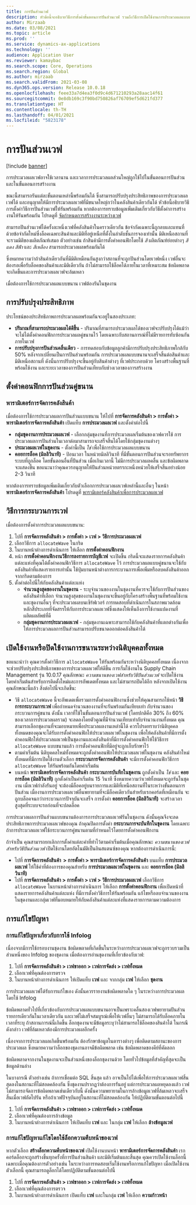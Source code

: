 ```yaml
---
title: การปันส่วนเวฟ
description: หัวข้อนี้จะอธิบายวิธีการตั้งค่าขั้นตอนการปันส่วนเวฟ รวมถึงวิธีการเปิดใช้งานการประมวลผลแบบขนาน
author: Mirzaab
ms.date: 03/08/2021
ms.topic: article
ms.prod: ''
ms.service: dynamics-ax-applications
ms.technology: ''
audience: Application User
ms.reviewer: kamaybac
ms.search.scope: Core, Operations
ms.search.region: Global
ms.author: mirzaab
ms.search.validFrom: 2021-03-08
ms.dyn365.ops.version: Release 10.0.18
ms.openlocfilehash: feee33a7d4ea3f0d9c4d671210293a28aac14f61
ms.sourcegitcommit: 0e8db169c3f90bd750826af76709ef5d621fd377
ms.translationtype: HT
ms.contentlocale: th-TH
ms.lasthandoff: 04/01/2021
ms.locfileid: "5823178"
---
```

# <a name="wave-allocation"></a>การปันส่วนเวฟ

[!include [banner](../includes/banner.md)]

การประมวลผลเวฟอาจใช้เวลานาน และเวลาการประมวลผลส่วนใหญ่ถูกใช้ไปในขั้นตอนการปันส่วนและในขั้นตอนการสร้างงาน

ขณะนี้สามารถรันแต่ละขั้นตอนเหล่านี้พร้อมกันได้ ซึ่งสามารถปรับปรุงประสิทธิภาพของการประมวลผลเวฟได้ และอนุญาตให้มีการประมวลผลเวฟที่มีขนาดใหญ่กว่าในคลังสินค้าเดียวกันได้ หัวข้อนี้อธิบายวิธีการตั้งค่าวิธีการปันส่วนเวฟให้รันพร้อมกัน หากต้องการทราบข้อมูลเพิ่มเติมเกี่ยวกับวิธีตั้งค่าการสร้างงานให้รันพร้อมกัน โปรดดูที่ [จัดกำหนดการสร้างงานระหว่างเวฟ](configure-wave-schedule-work-creation.md)

สามารถปันส่วนเวฟได้ครั้งละหนึ่งเวฟที่คลังสินค้าในคราวเดียวกัน ข้อจำกัดเฉพาะนี้ถูกลบและแทนที่ด้วยข้อจำกัดใหม่ซึ่งล็อคเฉพาะสินค้าและมิติที่อยู่เหนือที่ตั้งในลำดับชั้นการจองเท่านั้น มิติเหนือสถานที่จะรวมมิติของผลิตภัณฑ์เสมอ ตัวอย่างเช่น ถ้าสินค้ามีการตั้งค่าคอนฟิกโดยใช้ *สี* ผลิตภัณฑ์ย่อยต่างๆ *สีแดง* *สีฟ้า* และ *สีเหลือง* สามารถประมวลผลพร้อมกันได้

ซึ่งหมายความว่าถ้าสินค้าเดียวกันที่มีมิติเหมือนกันสูงกว่าสถานที่จะถูกปันส่วนโดยเวฟหนึ่ง เวฟอื่นจะต้องรอเพื่อรับล็อคของสินค้าและมิติเดียวกัน ถ้าไม่สามารถใช้ล็อคได้ภายในเวลาที่เหมาะสม ข้อผิดพลาดจะเกิดขึ้นและการประมวลผลเวฟจะล้มเหลว

เมื่อต้องการใช้การประมวลผลแบบขนาน เวฟต้องรันในชุดงาน

## <a name="performance-improvements"></a>การปรับปรุงประสิทธิภาพ

ประโยชน์ของประสิทธิภาพการประมวลผลพร้อมกันจะอยู่ในสองประเภท:

- **ปริมาณที่สามารถประมวลผลได้ดีขึ้น** - ปริมาณที่สามารถประมวลผลได้ของเวฟจะปรับปรุงได้แม้ว่าจะไม่ได้ตั้งค่าคอนฟิกการประมวลผลคู่ขนานไว้ โดยเฉพาะกับสถานการณ์ที่ไม่มีรายการทับซ้อนกันภายในเวฟ
- **การปรับปรุงการปันส่วนคลื่นเดียว** - การทดสอบกับข้อมูลลูกค้ามีการปรับปรุงประสิทธิภาพใกล้กับ 50% หลังจากเปลี่ยนเป็นการปันส่วนพร้อมกัน การประมวลผลแบบขนานจะเสร็จสิ้นต่อสินค้าและมิติเหนือสถานที่ ดังนั้นการปรับปรุงจะขึ้นอยู่กับสินค้าต่างๆ ที่เวฟประกอบด้วย โครงสร้างพื้นฐานที่พร้อมใช้งาน และระยะเวลาของการปันส่วนเทียบกับช่วงเวลาของการสร้างงาน

## <a name="configure-parallel-allocation"></a>ตั้งค่าคอนฟิกการปันส่วนคู่ขนาน

### <a name="warehouse-management-parameters"></a>พารามิเตอร์การจัดการคลังสินค้า

เมื่อต้องการใช้การประมวลผลการปันส่วนแบบขนาน ให้ไปที่ **การจัดการคลังสินค้า > การตั้งค่า > พารามิเตอร์การจัดการคลังสินค้า** เปิดแท็บ **การประมวลผลเวฟ** และตั้งค่าต่อไปนี้

- **กลุ่มชุดงานการประมวลผลเวฟ** - เลือกกลุ่มชุดงานที่การประมวลผลเริ่มต้นของเวฟควรใช้ การประมวลผลการปันส่วนในเวลาต่อมาสามารถจะเสร็จสิ้นได้โดยใช้กลุ่มชุดงานต่างๆ
- **ประมวลผลเวฟในชุดงาน** - ตั้งค่านี้เป็น *ใช่* เพื่อใช้การประมวลผลแบบขนาน
- **คอยการล็อค (มิลลิวินาที)** - ป้อนเวลา ในหน่วยมิลลิวินาที ที่มีขั้นตอนการปันส่วนจะรอทรัพยากรระบบที่ถูกล็อค โดยขั้นตอนอื่นที่ปันส่วน เมื่อเกินเวลานี้ ไม่มีการประมวลผลคลื่น และข้อผิดพลาดจะแสดงขึ้น ขอแนะนาว่าคุณควรอนุญาตให้ปันส่วนหน่วยตรรกะหนึ่งหน่วยให้เสร็จสิ้นอย่างน้อย 2-3 วินาที

หากต้องการทราบข้อมูลเพิ่มเติมเกี่ยวกับตัวเลือกการประมวลผลเวฟเหล่านี้และอื่นๆ ในหน้า **พารามิเตอร์การจัดการคลังสินค้า** โปรดดูที่ [พารามิเตอร์คลังสินค้าเพื่อการประมวลผลเวฟ](wave-warehouse-parameters.md)

## <a name="wave-process-methods"></a>วิธีการกระบวนการเวฟ

เมื่อต้องการตั้งค่าการประมวลผลแบบขนาน:

1. ไปที่ **การจัดการคลังสินค้า > การตั้งค่า > เวฟ > วิธีการประมวลผลเวฟ**
1. เลือกวิธีการ `allocateWave` ในกริด
1. ในบานหน้าต่างการดำเนินการ ให้เลือก **การตั้งค่าคอนฟิกงาน**
1. หน้า **การตั้งค่าคอนฟิกงานวิธีการลงรายการบัญชีเวฟ** จะเปิดขึ้น กริดนี้จะแสดงรายการคลังสินค้าแต่ละแห่งที่คุณได้ตั้งค่าคอนฟิกวิธีการ `allocateWave` ไว้ การประมวลผลแบบคู่ขนานจะใช้กับคลังสินค้าที่แสดงรายการเท่านั้น ใช้ปุ่มบานหน้าต่างการกระบวนการเพื่อเพิ่มหรือลบคลังสินค้าออกจากกริดตามต้องการ 
1. ตั้งค่าต่อไปนี้ให้กับคลังสินค้าแต่ละแห่ง
    - **จํานวนสูงสุดของงานในชุดงาน** - ระบุจํานวนของงานในชุดงานที่ควรจะใช้กับการปันส่วนของคลังสินค้าที่เลือก จํานวนสูงสุดของงานในชุดงานจะขึ้นอยู่กับโครงสร้างพื้นฐานที่พร้อมใช้งาน และชุดงานอื่นๆ ที่จะประมวลผลบนเซิร์ฟเวอร์ การทดสอบที่ดําเนินการในสภาพแวดล้อมหลักสี่ประเภทที่จัดสรรให้กับการประมวลผลเวฟซึ่งแสดงให้เห็นถึงการใช้งานแปดงานที่ผลิตผลลัพธ์ที่ดี
    - **กลุ่มชุดงานการประมวลผลเวฟ** - กลุ่มชุดงานเฉพาะสามารถใช้กับคลังสินค้าที่แตกต่างกันเพื่อให้การประมวลผลการปันส่วนสามารถปรับขนาดออกต่อคลังสินค้าได้

## <a name="enable-or-disable-parallelization-across-all-legal-entities"></a>เปิดใช้งานหรือปิดใช้งานการขนานระหว่างนิติบุคคลทั้งหมด

ขอแนะนำว่า คุณควรตั้งค่าวิธีการ `allocateWave` ให้รันพร้อมกันระหว่างนิติบุคคลทั้งหมด เนื่องจากจะช่วยปรับปรุงประสิทธิภาพของการประมวลผลเวฟให้ดีขึ้น การเริ่มใช้งานใน Supply Chain Management รุ่น 10.0.17 คุณลักษณะ *ความขนานของเวฟสำหรับวิธีปันส่วนเวฟ* จะเปิดใช้งานโดยค่าเริ่มต้นสำหรับการติดตั้งใหม่และการอัพเดตทั้งหมด และไม่สามารถปิดได้อีก หลังจากเปิดใช้งานคุณลักษณะนี้แล้ว สิ่งต่อไปนี้จะเกิดขึ้น:

- วิธี `allocateWave` นี้จะอัพเดตเพื่อรวมการตั้งค่าคอนฟิกงานซึ่งช่วยให้คุณสามารถใช้หน้า **วิธีการกระบวนการเวฟ** เพื่อกําหนดจํานวนของงานที่จะรันพร้อมกันเทียบเท่า กับจํานวนของกระบวนการคู่ขนาน ดังนั้น เวลาที่ใช้ในขั้นตอนการปันส่วนเวฟ (โดยปกติคือ 30% ถึง 60% ของเวลาการประมวลผลรวม) จะลดลงโดยตัวคูณที่มีจํานวนเทียบเท่ากับจํานวนงานทั้งหมด คุณสามารถเลือกชุดงานที่จะมอบหมายเพื่อประมวลผลงานเหล่านี้ได้ ควรโปรดทราบว่านิติบุคคลทั้งหมดของคุณจะได้รับการตั้งค่าคอนฟิกให้ประมวลผลเวฟในชุดงาน เพื่อให้คลังสินค้าที่มีการตั้งค่าคอนฟิกให้ประมวลผลเวฟเป็นชุดงานและคลังสินค้าที่มีการตั้งค่าคอนฟิกให้ใช้วิธีการ `allocateWave` แบบขนานแล้ว การตั้งค่าคอนฟิกที่มีอยู่จะถูกเก็บรักษาไว้
- ตามค่าเริ่มต้น นิติบุคคลใหม่ทั้งหมดจะถูกตั้งค่าคอนฟิกให้ประมวลผลเวฟในชุดงาน คลังสินค้าใหม่ทั้งหมดที่มีการเปิดใช้งานตัวเลือก **กระบวนการจัดการคลังสินค้า** จะมีการตั้งค่าคอนฟิกวิธีการ `allocateWave` ให้รันพร้อมกันโดยค่าเริ่มต้น
- บนหน้า **พารามิเตอร์การจัดการคลังสินค้า** **กระบวนการบันทึกในชุดงาน** ถูกตั้งค่าเป็น *ใช่* และ **คอยการล็อค (มิลลิวินาที)** ถูกตั้งค่าเป็นค่าเริ่มต้น 15 วินาที ซึ่งหมายความว่าเวฟทั้งหมดจะถูกรันในชุดงาน เมื่อเวฟกำลังรันอยู่ จะต้องมีล็อคอยู่บนรายการและมิติที่เหนือสถานที่ในระหว่างขั้นตอนการปันส่วน เมื่องานการประมวลผลเวฟอื่นพยายามที่จะมีล็อคเดียวกันสำหรับเรกคอร์ดที่เหมือนกัน จะถูกบล็อคจนกว่ากระบวนการปัจจุบันจะเสร็จ การตั้งค่า **คอยการล็อค (มิลลิวินาที)** จะสร้างเวลาสูงสุดที่ระบบจะรอก่อนที่จะปลดล็อค

การประมวลผลการปันส่วนแบบขนานต้องการการประมวลผลเวฟรันในชุดงาน ดังนั้นคุณจึงจะลดประสิทธิภาพการประมวลผลเวฟของคุณ ถ้าคุณปิดการตั้งค่า **กระบวนการจะบันทึกในชุดงาน** โดยเฉพาะถ้าการประมวลผลเวฟใช้กระบวนการคู่ขนานตามที่กําหนดไว้โดยการตั้งค่าคอนฟิกงาน

ถ้าจําเป็น คุณสามารถยกเลิกการตั้งค่าแต่ละค่าที่ทําไว้ตามค่าเริ่มต้นเมื่อคุณลักษณะ *ความขนานของเวฟสำหรับวิธีปันส่วนเวฟ* เปิดใช้งานโดยอัตโนมัติเป็นอินสแตนซ์ของคุณ หากต้องการดำเนินการนี้:

- ไปที่ **การจัดการคลังสินค้า  \> การตั้งค่า \> พารามิเตอร์การจัดการคลังสินค้า** บนแท็บ **การประมวลผลเวฟ** ให้ใช้ค่าที่ต้องการของคุณสำหรับ **การประมวลผลเวฟในชุดงาน** และ **คอยการล็อค (มิลลิวินาที)**
- ไปที่ **การจัดการคลังสินค้า \> การตั้งค่า \> เวฟ \> วิธีการประมวลผลเวฟ** เลือกวิธีการ `allocateWave` ในบานหน้าต่างการดำเนินการ ให้เลือก **การตั้งค่าคอนฟิกงาน** เพื่อเปิดหน้าที่แสดงรายการคลังสินค้าแต่ละแห่ง ที่มีการตั้งค่าวิธีการให้รันพร้อมกัน แก้ไขหรือลบจํานวนของงานในชุดงานและกลุ่มเวฟที่มอบหมายให้กับคลังสินค้าแต่ละแห่งที่แสดงรายการตามความต้องการ

## <a name="troubleshooting"></a>การแก้ไขปัญหา

### <a name="troubleshoot-using-the-infolog"></a>การแก้ไขปัญหาเกี่ยวกับการใช้ Infolog

เนื่องจากมีการใช้กรอบงานชุดงาน ข้อผิดพลาดที่เกิดขึ้นในระหว่างการประมวลผลเวฟจะถูกรวบรวมเป็นส่วนหนึ่งของ Infolog ของชุดงาน เมื่อต้องการอ่านชุดงานที่เกี่ยวข้องกับเวฟ:

1. ไปที่ **การจัดการคลังสินค้า \> เวฟขาออก \> เวฟการจัดส่ง \> เวฟทั้งหมด**
1. เลือกเวฟที่คุณต้องการตรวจ
1. ในบานหน้าต่างการดำเนินการ ให้เปิดแท็บ **เวฟ** และ จากกลุ่ม **เวฟ** ให้เลือก **ชุดงาน**

การประมวลผลเวฟได้รับการแก้ไขเอง ดังนั้นควรรายงานข้อผิดพลาดใด ๆ ในระหว่างการประมวลผลโดยใช้ Infolog

ข้อผิดพลาดทั่วไปที่เกี่ยวข้องกับการประมวลผลแบบขนานอาจเป็นเพราะคลื่นสองเวฟพยายามปันส่วนรายการเดียวกันในเวลาเดียวกัน และเวฟไม่เสร็จสมบูรณ์เพื่อให้เวฟอื่นๆ ไม่สามารถได้รับล็อคภายในเวลาที่ระบุ ถ้าสถานการณ์นี้เกิดขึ้น ล็อกชุดงานจะมีข้อมูลระบุว่าไม่สามารถใช้ล็อคของสินค้าได้ ในกรณีดังกล่าว เวฟที่ล้มเหลวต้องมีการประมวลผลอีกครั้ง

เนื่องจากการประมวลผลเกิดขึ้นพร้อมกัน ต้องรักษาข้อมูลในตารางต่างๆ เพื่อติดตามสถานะของการประมวลผล ซึ่งหมายความว่าล็อกของชุดงานอาจมีข้อผิดพลาด เช่น ข้อผิดพลาดของคีย์ที่คัดลอก

ข้อผิดพลาดจากงานในชุดงานจะเป็นส่วนหนึ่งของล็อกชุดงานด้วย โดยทั่วไปข้อมูลที่สําคัญที่สุดจะเป็นข้อมูลด้านล่าง

ในบางกรณี ตัวอย่างเช่น ถ้าการเชื่อมต่อ SQL สิ้นสุด แล้ว อาจเป็นไปได้เพื่อให้การประมวลผลเวฟสิ้นสุดลงในสถานะที่ไม่สอดคล้องกัน ซึ่งชุดงานปรากฏว่าต้องการรันอยู่ แต่การประมวลผลหยุดลงแล้ว เวฟไม่สามารถจัดการข้อผิดพลาดเช่นเดียวกับนี้ ดังนั้นความพยายามในการล้างข้อมูลเวฟที่ล้มเหลวจะเสร็จสิ้นเมื่อเวฟถัดไปรัน หรือถ้าเวฟปัจจุบันอยู่ในสถานะที่ไม่สอดคล้องกัน ให้ปฏิบัติตามขั้นตอนต่อไปนี้

1. ไปที่ **การจัดการคลังสินค้า \> เวฟขาออก \> เวฟการจัดส่ง \> เวฟทั้งหมด**
1. เลือกเวฟที่คุณต้องการล้างข้อมูล
1. ในบานหน้าต่างการดำเนินการ ให้เปิดแท็บ **เวฟ** และ ในกลุ่ม **เวฟ** ให้เลือก **ล้างข้อมูลเวฟ**

### <a name="troubleshoot-using-the-wave-progress-log"></a>การแก้ไขปัญหาแก้ไขโดยใช้ล็อกความคืบหน้าของเวฟ

หากตัวเลือก **สร้างล็อกความคืบหน้าของเวฟ** เปิดใช้งานบนหน้า **พารามิเตอร์การจัดการคลังสินค้า** เรกคอร์ดล็อกจะถูกสร้างขึ้นทุกครั้งที่การปันส่วนสินค้า และมิติเริ่มต้นและสิ้นสุด คุณควรเปิดใช้งานล็อกนี้เฉพาะเมื่อคุณต้องการตัวอย่างเช่น ในระหว่างการทดสอบเริ่มใช้งานหรือการแก้ไขปัญหา เมื่อเปิดใช้งานตัวเลือกนี้ คุณสามารถดูล็อกได้โดยปฏิบัติตามขั้นตอนต่อไปนี้

1. ไปที่ **การจัดการคลังสินค้า \> เวฟขาออก \> เวฟการจัดส่ง \> เวฟทั้งหมด**
1. เลือกเวฟที่คุณต้องการตรวจ
1. ในบานหน้าต่างการดำเนินการ เปิดแท็บ **เวฟ** และในกลุ่ม **เวฟ** ให้เลือก **ความก้าวหน้า**
